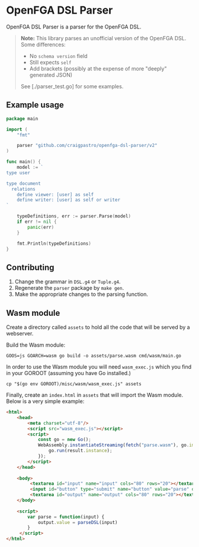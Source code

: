 # OpenFGA DSL Parser

OpenFGA DSL Parser is a parser for the OpenFGA DSL.

> **Note:** This library parses an unofficial version of the OpenFGA DSL. Some differences:
> - No `schema version` field
> - Still expects `self`
> - Add brackets (possibly at the expense of more "deeply" generated JSON)
>
> See [./parser_test.go] for some examples.

## Example usage

```go
package main

import (
	"fmt"

	parser "github.com/craigpastro/openfga-dsl-parser/v2"
)

func main() {
	model := `
type user

type document
  relations
    define viewer: [user] as self
    define writer: [user] as self or writer
`

	typeDefinitions, err := parser.Parse(model)
	if err != nil {
		panic(err)
	}

	fmt.Println(typeDefinitions)
}
```

## Contributing

1. Change the grammar in `DSL.g4` or `Tuple.g4`.
2. Regenerate the `parser` package by `make gen`.
3. Make the appropriate changes to the parsing function. 

## Wasm module

Create a directory called `assets` to hold all the code that will be served by a webserver.

Build the Wasm module:
```
GOOS=js GOARCH=wasm go build -o assets/parse.wasm cmd/wasm/main.go
```

In order to use the Wasm module you will need `wasm_exec.js` which you find in your GOROOT (assuming you have Go installed.)
```
cp "$(go env GOROOT)/misc/wasm/wasm_exec.js" assets
```

Finally, create an `index.html` in `assets` that will import the Wasm module. Below is a very simple example:
```html
<html>
    <head>
        <meta charset="utf-8"/>
        <script src="wasm_exec.js"></script>
        <script>
            const go = new Go();
            WebAssembly.instantiateStreaming(fetch("parse.wasm"), go.importObject).then((result) => {
                go.run(result.instance);
            });
        </script>
    </head>
    
    <body>
         <textarea id="input" name="input" cols="80" rows="20"></textarea>
         <input id="button" type="submit" name="button" value="parse" onclick="parse(input.value)"/>
         <textarea id="output" name="output" cols="80" rows="20"></textarea>
    </body>
    
    <script>
        var parse = function(input) {
            output.value = parseDSL(input)
        }
     </script>
</html>
```
